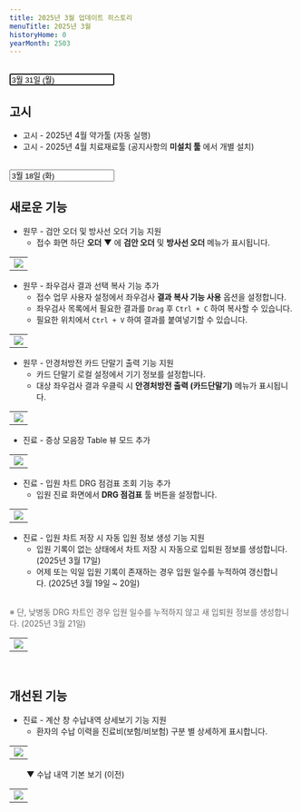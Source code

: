 ```yaml
---
title: 2025년 3월 업데이트 히스토리
menuTitle: 2025년 3월
historyHome: 0
yearMonth: 2503
---
```


<br>

<input type="text" name="t" id="title-input" value="3월 31일 (월)" autofocus readonly>

<br>

## 고시

- 고시 - 2025년 4월 약가툴 (자동 실행)
- 고시 - 2025년 4월 치료재료툴 (공지사항의 **미설치 툴** 에서 개별 설치)

<br>

<input type="text" name="t" id="title-input" value="3월 18일 (화)" autofocus readonly>

<br>

## 새로운 기능

- 원무 - 검안 오더 및 방사선 오더 기능 지원
    - 접수 화면 하단 **오더** ▼ 에 **검안 오더** 및 **방사선 오더** 메뉴가 표시됩니다.
<table class="imgBox">
    <td class="imgBox">
        <a href="/images{{page.url}}/1.png" target="_blank">
            <img class="minCenter" src="/images{{page.url}}/1.png">
        </a>
    </td>
</table>

- 원무 - 좌우검사 결과 선택 복사 기능 추가
    - 접수 업무 사용자 설정에서 좌우검사 **결과 복사 기능 사용** 옵션을 설정합니다.
    - 좌우검사 목록에서 필요한 결과를 `Drag` 후 `Ctrl + C` 하여 복사할 수 있습니다.
    - 필요한 위치에서 `Ctrl + V` 하여 결과를 붙여넣기할 수 있습니다.
<table class="imgBox">
    <td class="imgBox">
        <a href="/images{{page.url}}/2.png" target="_blank">
            <img class="minCenter" src="/images{{page.url}}/2.png">
        </a>
    </td>
</table>

- 원무 - 안경처방전 카드 단말기 출력 기능 지원
    - 카드 단말기 로컬 설정에서 기기 정보를 설정합니다.
    - 대상 좌우검사 결과 우클릭 시 **안경처방전 출력 (카드단말기)** 메뉴가 표시됩니다.
<table class="imgBox">
    <td class="imgBox">
        <a href="/images{{page.url}}/3.png" target="_blank">
            <img class="minCenter" src="/images{{page.url}}/3.png">
        </a>
    </td>
</table>

- 진료 - 증상 모음장 Table 뷰 모드 추가
<table class="imgBox">
    <td class="imgBox">
        <a href="/images{{page.url}}/4.png" target="_blank">
            <img class="minCenterSmallMid" src="/images{{page.url}}/4.png">
        </a>
    </td>
</table>

- 진료 - 입원 차트 DRG 점검표 조회 기능 추가
    - 입원 진료 화면에서 **DRG 점검표** 툴 버튼을 설정합니다.
<table class="imgBox">
    <td class="imgBox">
        <a href="/images{{page.url}}/5.png" target="_blank">
            <img class="minCenter" src="/images{{page.url}}/5.png">
        </a>
    </td>
</table>

- 진료 - 입원 차트 저장 시 자동 입원 정보 생성 기능 지원
    - 입원 기록이 없는 상태에서 차트 저장 시 자동으로 입퇴원 정보를 생성합니다. (2025년 3월 17일)
    - 어제 또는 익일 입원 기록이 존재하는 경우 입원 일수를 누적하여 갱신합니다. (2025년 3월 19일 ~ 20일)
<br>
<span style="color:#696868; padding-left: 0px;">        ※ 단, 낮병동 DRG 차트인 경우 입원 일수를 누적하지 않고 새 입퇴원 정보를 생성합니다. (2025년 3월 21일)</span>
<table class="imgBox">
    <td class="imgBox">
        <a href="/images{{page.url}}/6.png" target="_blank">
            <img class="minCenter" src="/images{{page.url}}/6.png">
        </a>
    </td>
</table>

<br>

## 개선된 기능

- 진료 - 계산 창 수납내역 상세보기 기능 지원
    - 환자의 수납 이력을 진료비(보험/비보험) 구분 별 상세하게 표시합니다.
<table class="imgBox">
    <td class="imgBox">
        <a href="/images{{page.url}}/7.png" target="_blank">
            <img class="minCenter" src="/images{{page.url}}/7.png">
        </a>
    </td>
</table>
<span style="color:#696868; padding-left: 30px;"></span>
    ▼ 수납 내역 기본 보기 (이전)
<table class="imgBox">
    <td class="imgBox">
        <a href="/images{{page.url}}/8.png" target="_blank">
            <img class="minCenter" src="/images{{page.url}}/8.png">
        </a>
    </td>
</table>
